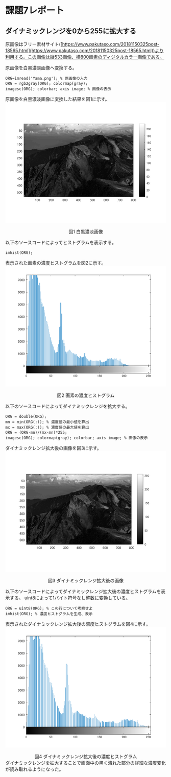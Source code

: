 # 課題7レポート

## ダイナミックレンジを0から255に拡大する
原画像はフリー素材サイト([https://www.pakutaso.com/20181150325post-18565.html](https://www.pakutaso.com/20181150325post-18565.html))より利用する。この画像は縦533画像、横800画素のディジタルカラー画像である。

原画像を白黒濃淡画像へ変換する。
```
ORG=imread('Yama.png'); % 原画像の入力
ORG = rgb2gray(ORG); colormap(gray);  
imagesc(ORG); colorbar; axis image; % 画像の表示
```
原画像を白黒濃淡画像に変換した結果を図1に示す。
![白黒濃淡画像](https://github.com/Sisk449/lecture_image_processing/blob/master/image/kadai7_1.png?raw=true)  
<div style="text-align: center;">
図1 白黒濃淡画像
</div>

以下のソースコードによってヒストグラムを表示する。
```
imhist(ORG);
```
表示された画素の濃度ヒストグラムを図2に示す。
![画素の濃度ヒストグラム](https://github.com/Sisk449/lecture_image_processing/blob/master/image/kadai7_2.png?raw=true)  
<div style="text-align: center;">
図2 画素の濃度ヒストグラム
</div>

以下のソースコードによってダイナミックレンジを拡大する。
```
ORG = double(ORG);
mn = min(ORG(:)); % 濃度値の最小値を算出
mx = max(ORG(:)); % 濃度値の最大値を算出
ORG = (ORG-mn)/(mx-mn)*255;
imagesc(ORG); colormap(gray); colorbar; axis image; % 画像の表示
```
ダイナミックレンジ拡大後の画像を図3に示す。
![ダイナミックレンジ拡大後の画像](https://github.com/Sisk449/lecture_image_processing/blob/master/image/kadai7_3.png?raw=true)  
<div style="text-align: center;">
図3 ダイナミックレンジ拡大後の画像
</div>

以下のソースコードによってダイナミックレンジ拡大後の濃度ヒストグラムを表示する。
uint8によって1バイト符号なし整数に変換している。
```
ORG = uint8(ORG); % この行について考察せよ
imhist(ORG); % 濃度ヒストグラムを生成、表示
```
表示されたダイナミックレンジ拡大後の濃度ヒストグラムを図4に示す。
![ダイナミックレンジ拡大後の濃度ヒストグラム](https://github.com/Sisk449/lecture_image_processing/blob/master/image/kadai7_4.png?raw=true)  
<div style="text-align: center;">
図4 ダイナミックレンジ拡大後の濃度ヒストグラム
</div>
ダイナミックレンジを拡大することで画面中の黒く潰れた部分の詳細な濃度変化が読み取れるようになった。